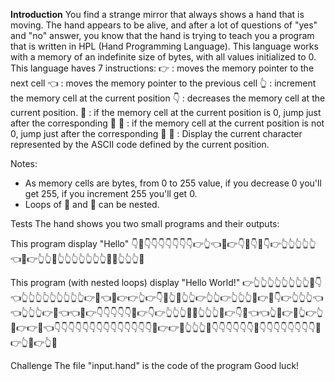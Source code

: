 **Introduction**
You find a strange mirror that always shows a hand that is moving. The hand appears to be alive, and after a lot of questions of "yes" and "no" answer, you know that the hand is trying to teach you a program that is written in HPL (Hand Programming Language).
This language works with a memory of an indefinite size of bytes, with all values initialized to 0. This language haves 7 instructions:
👉 : moves the memory pointer to the next cell
👈 : moves the memory pointer to the previous cell
👆 : increment the memory cell at the current position
👇 : decreases the memory cell at the current position.
🤜 : if the memory cell at the current position is 0, jump just after the corresponding 🤛
🤛 : if the memory cell at the current position is not 0, jump just after the corresponding 🤜
👊 : Display the current character represented by the ASCII code defined by the current position.

Notes:
* As memory cells are bytes, from 0 to 255 value, if you decrease 0 you'll get 255, if you increment 255 you'll get 0.
* Loops of 🤜 and 🤛 can be nested.

Tests
The hand shows you two small programs and their outputs:

This program display "Hello"
👇🤜👇👇👇👇👇👇👇👉👆👈🤛👉👇👊👇🤜👇👉👆👆👆👆👆👈🤛👉👆👆👊👆👆👆👆👆👆👆👊👊👆👆👆👊

This program (with nested loops) display "Hello World!"
👉👆👆👆👆👆👆👆👆🤜👇👈👆👆👆👆👆👆👆👆👆👉🤛👈👊👉👉👆👉👇🤜👆🤛👆👆👉👆👆👉👆👆👆🤜👉🤜👇👉👆👆👆👈👈👆👆👆👉🤛👈👈🤛👉👇👇👇👇👇👊👉👇👉👆👆👆👊👊👆👆👆👊👉👇👊👈👈👆🤜👉🤜👆👉👆🤛👉👉🤛👈👇👇👇👇👇👇👇👇👇👇👇👇👇👇👊👉👉👊👆👆👆👊👇👇👇👇👇👇👊👇👇👇👇👇👇👇👇👊👉👆👊👉👆👊

Challenge
The file "input.hand" is the code of the program
Good luck!
